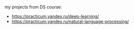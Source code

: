 my projects from DS course:
- https://practicum.yandex.ru/deep-learning/
- https://practicum.yandex.ru/natural-language-processing/
